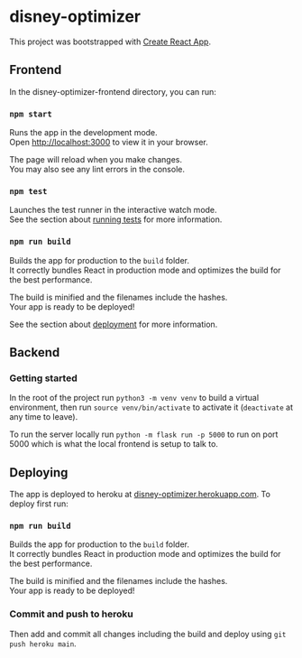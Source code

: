 # disney-optimizer

This project was bootstrapped with [Create React App](https://github.com/facebook/create-react-app).

## Frontend

In the disney-optimizer-frontend directory, you can run:

### `npm start`

Runs the app in the development mode.\
Open [http://localhost:3000](http://localhost:3000) to view it in your browser.

The page will reload when you make changes.\
You may also see any lint errors in the console.

### `npm test`

Launches the test runner in the interactive watch mode.\
See the section about [running tests](https://facebook.github.io/create-react-app/docs/running-tests) for more information.

### `npm run build`

Builds the app for production to the `build` folder.\
It correctly bundles React in production mode and optimizes the build for the best performance.

The build is minified and the filenames include the hashes.\
Your app is ready to be deployed!

See the section about [deployment](https://facebook.github.io/create-react-app/docs/deployment) for more information.

## Backend

### Getting started

In the root of the project run `python3 -m venv venv` to build a virtual environment, then run `source venv/bin/activate` to activate it (`deactivate` at any time to leave).

To run the server locally run `python -m flask run -p 5000` to run on port 5000 which is what the local frontend is setup to talk to.

## Deploying

The app is deployed to heroku at [disney-optimizer.herokuapp.com](https://disney-optimizer.herokuapp.com/). To deploy first run: 

### `npm run build`

Builds the app for production to the `build` folder.\
It correctly bundles React in production mode and optimizes the build for the best performance.

The build is minified and the filenames include the hashes.\
Your app is ready to be deployed!

### Commit and push to heroku

Then add and commit all changes including the build and deploy using `git push heroku main`.

